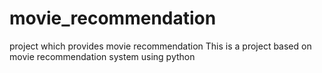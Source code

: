 # movie_recommendation
project which provides movie recommendation
This is a project based on movie recommendation system using python 
